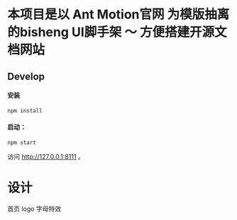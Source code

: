 
# 本项目是以 Ant Motion官网 为模版抽离的bisheng UI脚手架 ～ 方便搭建开源文档网站

## Develop

#### 安装

```
npm install
```
#### 启动：

```
npm start
```

访问  http://127.0.0.1:8111 。

# 设计
首页 logo 字母特效